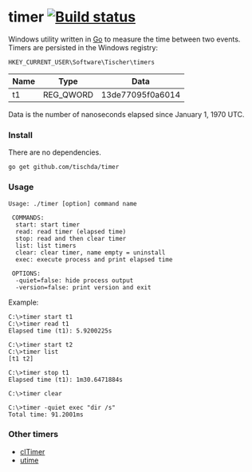 ﻿# timer [![Build status](https://ci.appveyor.com/api/projects/status/au8q12tabnam2t9a?svg=true)](https://ci.appveyor.com/project/tischda/timer)

Windows utility written in [Go](https://www.golang.org) to measure the time between two events.
Timers are persisted in the Windows registry:

`HKEY_CURRENT_USER\Software\Tischer\timers`

Name  | Type      | Data
----  | ----      | ----
t1    | REG_QWORD | 13de77095f0a6014

Data is the number of nanoseconds elapsed since January 1, 1970 UTC.

### Install

There are no dependencies.

~~~
go get github.com/tischda/timer
~~~

### Usage

~~~
Usage: ./timer [option] command name

 COMMANDS:
  start: start timer
  read: read timer (elapsed time)
  stop: read and then clear timer
  list: list timers
  clear: clear timer, name empty = uninstall
  exec: execute process and print elapsed time

 OPTIONS:
  -quiet=false: hide process output
  -version=false: print version and exit
~~~

Example:

~~~
C:\>timer start t1
C:\>timer read t1
Elapsed time (t1): 5.9200225s

C:\>timer start t2
C:\>timer list
[t1 t2]

C:\>timer stop t1
Elapsed time (t1): 1m30.6471884s

C:\>timer clear

C:\>timer -quiet exec "dir /s"
Total time: 91.2001ms
~~~

### Other timers

* [clTimer](http://www.cylog.org/tools/cmdline.jsp)
* [utime](http://www.rohitab.com/discuss/topic/38678-unix-time-on-windows/)
